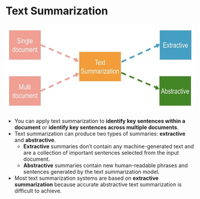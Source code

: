 # Text Summarization

<img src="https://raw.githubusercontent.com/ElizaLo/NLP-Natural-Language-Processing/master/Text%20Summarization/img/ML7062-img1.jpg" width="644" height="233">

- You can apply text summarization to **identify key sentences within a document** or **identify key sentences across multiple documents**.
- Text summarization can produce two types of summaries: **extractive** and **abstractive**. 
  - **Extractive** summaries don’t contain any machine-generated text and are a collection of important sentences selected from the input document. 
  - **Abstractive** summaries contain new human-readable phrases and sentences generated by the text summarization model. 
- Most text summarization systems are based on **extractive summarization** because accurate abstractive text summarization is difficult to achieve.
